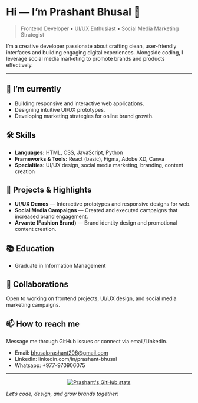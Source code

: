 # Hi — I’m Prashant Bhusal 👋

> Frontend Developer • UI/UX Enthusiast • Social Media Marketing Strategist

I’m a creative developer passionate about crafting clean, user‑friendly interfaces and building engaging digital experiences. Alongside coding, I leverage social media marketing to promote brands and products effectively.

---

## 🔭 I’m currently

* Building responsive and interactive web applications.
* Designing intuitive UI/UX prototypes.
* Developing marketing strategies for online brand growth.

## 🛠️ Skills

* **Languages:** HTML, CSS, JavaScript, Python
* **Frameworks & Tools:** React (basic), Figma, Adobe XD, Canva
* **Specialties:** UI/UX design, social media marketing, branding, content creation

## 🚀 Projects & Highlights

* **UI/UX Demos** — Interactive prototypes and responsive designs for web.
* **Social Media Campaigns** — Created and executed campaigns that increased brand engagement.
* **Arvante (Fashion Brand)** — Brand identity design and promotional content creation.

## 📚 Education

* Graduate in Information Management

## 🤝 Collaborations

Open to working on frontend projects, UI/UX design, and social media marketing campaigns.


## 📫 How to reach me

Message me through GitHub issues or connect via email/LinkedIn.
* Email: bhusalprashant206@gmail.com
* LinkedIn: linkedin.com/in/prashant-bhusal
* Whatsapp: +977-970906075

---

<p align="center">
  <a href="https://github.com/prashantbhusal"> <img src="https://github-readme-stats.vercel.app/api?username=prashantbhusal&show_icons=true" alt="Prashant's GitHub stats"/></a>
</p>

*Let’s code, design, and grow brands together!*

